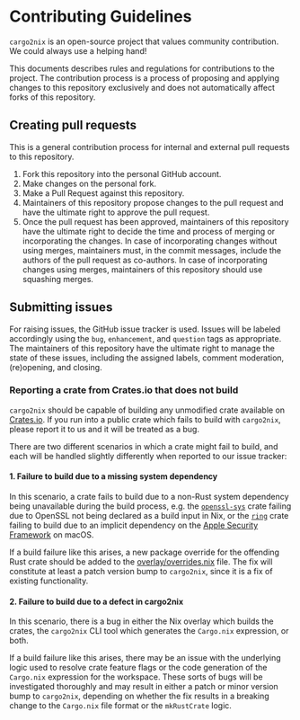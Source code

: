 # Contributing Guidelines

`cargo2nix` is an open-source project that values community contribution. We
could always use a helping hand!

This documents describes rules and regulations for contributions to the project.
The contribution process is a process of proposing and applying changes to this
repository exclusively and does not automatically affect forks of this
repository.

## Creating pull requests

This is a general contribution process for internal and external pull requests
to this repository.

1. Fork this repository into the personal GitHub account.
2. Make changes on the personal fork.
3. Make a Pull Request against this repository.
4. Maintainers of this repository propose changes to the pull request and have
   the ultimate right to approve the pull request.
5. Once the pull request has been approved, maintainers of this repository have
   the ultimate right to decide the time and process of merging or incorporating
   the changes. In case of incorporating changes without using merges,
   maintainers must, in the commit messages, include the authors of the pull
   request as co-authors. In case of incorporating changes using merges,
   maintainers of this repository should use squashing merges.

## Submitting issues

For raising issues, the GitHub issue tracker is used. Issues will be labeled
accordingly using the `bug`, `enhancement`, and `question` tags as appropriate.
The maintainers of this repository have the ultimate right to manage the state
of these issues, including the assigned labels, comment moderation, (re)opening,
and closing.

### Reporting a crate from Crates.io that does not build

`cargo2nix` should be capable of building any unmodified crate available on
[Crates.io]. If you run into a public crate which fails to build with
`cargo2nix`, please report it to us and it will be treated as a bug.

[Crates.io]: https://crates.io/

There are two different scenarios in which a crate might fail to build, and each
will be handled slightly differently when reported to our issue tracker:

#### 1. Failure to build due to a missing system dependency

In this scenario, a crate fails to build due to a non-Rust system dependency
being unavailable during the build process, e.g. the [`openssl-sys`] crate
failing due to OpenSSL not being declared as a build input in Nix, or the
[`ring`] crate failing to build due to an implicit dependency on the [Apple
Security Framework] on macOS.

[`openssl-sys`]: https://crates.io/crates/openssl-sys
[`ring`]: https://crates.io/crates/ring
[Apple Security Framework]: https://developer.apple.com/documentation/security

If a build failure like this arises, a new package override for the offending
Rust crate should be added to the [overlay/overrides.nix] file. The fix will
constitute at least a patch version bump to `cargo2nix`, since it is a fix of
existing functionality.

[overlay/overrides.nix]: https://github.com/cargo2nix/cargo2nix/blob/master/overlay/overrides.nix

#### 2. Failure to build due to a defect in cargo2nix

In this scenario, there is a bug in either the Nix overlay which builds the
crates, the `cargo2nix` CLI tool which generates the `Cargo.nix` expression, or
both.

If a build failure like this arises, there may be an issue with the underlying
logic used to resolve crate feature flags or the code generation of the
`Cargo.nix` expression for the workspace. These sorts of bugs will be
investigated thoroughly and may result in either a patch or minor version bump
to `cargo2nix`, depending on whether the fix results in a breaking change to the
`Cargo.nix` file format or the `mkRustCrate` logic.
